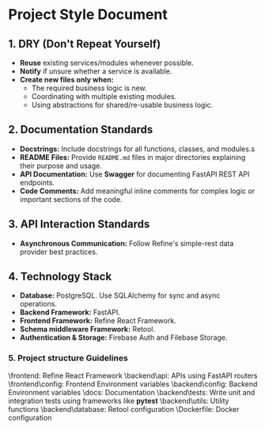 # Project Style Document

## 1. DRY (Don't Repeat Yourself)

- **Reuse** existing services/modules whenever possible.
- **Notify** if unsure whether a service is available.
- **Create new files only when:**
  - The required business logic is new.
  - Coordinating with multiple existing modules.
  - Using abstractions for shared/re-usable business logic.

## 2. Documentation Standards

- **Docstrings:** Include docstrings for all functions, classes, and modules.s
- **README Files:** Provide `README.md` files in major directories explaining their purpose and usage.
- **API Documentation:** Use **Swagger** for documenting FastAPI REST API endpoints.
- **Code Comments:** Add meaningful inline comments for complex logic or important sections of the code.

## 3. API Interaction Standards

- **Asynchronous Communication:** Follow Refine's simple-rest data provider best practices.

## 4. Technology Stack

- **Database:** PostgreSQL. Use SQLAlchemy for sync and async operations.
- **Backend Framework:** FastAPI.
- **Frontend Framework:** Refine React Framework.
- **Schema middleware Framework:** Retool.
- **Authentication & Storage:** Firebase Auth and Filebase Storage.


### 5. Project structure Guidelines

\frontend: Refine React Framework
\backend\api: APIs using FastAPI routers 
\frontend\config: Frontend Environment variables
\backend\config: Backend Environment variables
\docs: Documentation
\backend\tests: Write unit and integration tests using frameworks like **pytest**
\backend\utils: Utility functions
\backend\database: Retool configuration
\Dockerfile: Docker configuration



  
